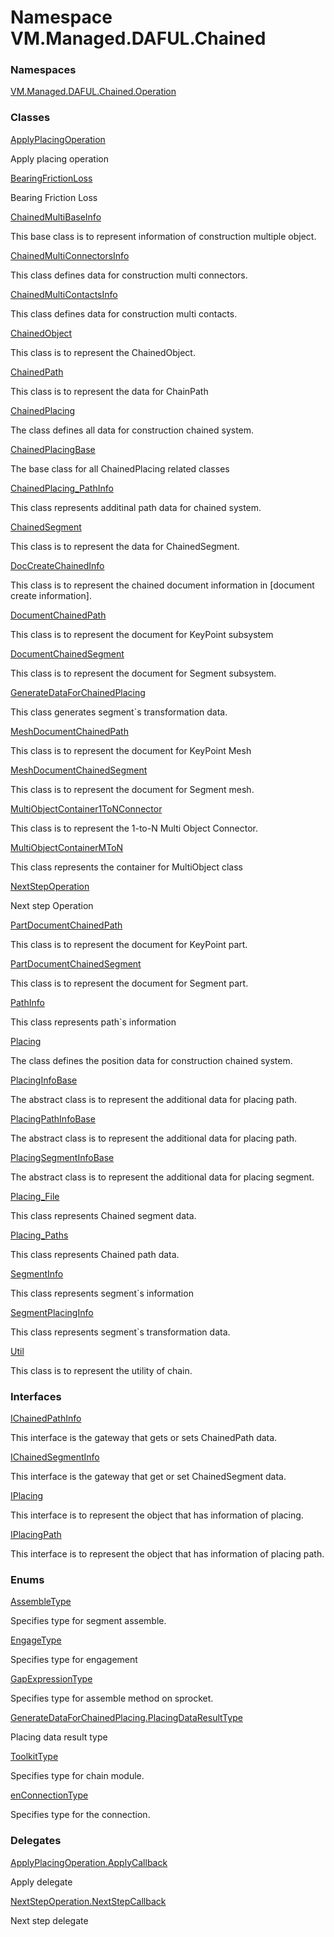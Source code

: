 # Namespace VM.Managed.DAFUL.Chained

### Namespaces

 [VM.Managed.DAFUL.Chained.Operation](VM.Managed.DAFUL.Chained.Operation.md)

### Classes

 [ApplyPlacingOperation](VM.Managed.DAFUL.Chained.ApplyPlacingOperation.md)

Apply placing operation

 [BearingFrictionLoss](VM.Managed.DAFUL.Chained.BearingFrictionLoss.md)

Bearing Friction Loss

 [ChainedMultiBaseInfo](VM.Managed.DAFUL.Chained.ChainedMultiBaseInfo.md)

This base class is to represent information of construction multiple object.

 [ChainedMultiConnectorsInfo](VM.Managed.DAFUL.Chained.ChainedMultiConnectorsInfo.md)

This class defines data for construction multi connectors.

 [ChainedMultiContactsInfo](VM.Managed.DAFUL.Chained.ChainedMultiContactsInfo.md)

This class defines data for construction multi contacts.

 [ChainedObject](VM.Managed.DAFUL.Chained.ChainedObject.md)

This class is to represent the ChainedObject.

 [ChainedPath](VM.Managed.DAFUL.Chained.ChainedPath.md)

This class is to represent the data for ChainPath

 [ChainedPlacing](VM.Managed.DAFUL.Chained.ChainedPlacing.md)

The class defines all data for construction chained system.

 [ChainedPlacingBase](VM.Managed.DAFUL.Chained.ChainedPlacingBase.md)

The base class for all ChainedPlacing related classes

 [ChainedPlacing\_PathInfo](VM.Managed.DAFUL.Chained.ChainedPlacing\_PathInfo.md)

This class represents additinal path data for chained system.

 [ChainedSegment](VM.Managed.DAFUL.Chained.ChainedSegment.md)

This class is to represent the data for ChainedSegment.

 [DocCreateChainedInfo](VM.Managed.DAFUL.Chained.DocCreateChainedInfo.md)

This class is to represent the chained document information in [document create information].

 [DocumentChainedPath](VM.Managed.DAFUL.Chained.DocumentChainedPath.md)

This class is to represent the document for KeyPoint subsystem

 [DocumentChainedSegment](VM.Managed.DAFUL.Chained.DocumentChainedSegment.md)

This class is to represent the document for Segment subsystem.

 [GenerateDataForChainedPlacing](VM.Managed.DAFUL.Chained.GenerateDataForChainedPlacing.md)

This class generates segment`s transformation data.

 [MeshDocumentChainedPath](VM.Managed.DAFUL.Chained.MeshDocumentChainedPath.md)

This class is to represent the document for KeyPoint Mesh

 [MeshDocumentChainedSegment](VM.Managed.DAFUL.Chained.MeshDocumentChainedSegment.md)

This class is to represent the document for Segment mesh.

 [MultiObjectContainer1ToNConnector](VM.Managed.DAFUL.Chained.MultiObjectContainer1ToNConnector.md)

This class is to represent the 1-to-N Multi Object Connector.

 [MultiObjectContainerMToN](VM.Managed.DAFUL.Chained.MultiObjectContainerMToN.md)

This class represents the container for MultiObject class

 [NextStepOperation](VM.Managed.DAFUL.Chained.NextStepOperation.md)

Next step Operation

 [PartDocumentChainedPath](VM.Managed.DAFUL.Chained.PartDocumentChainedPath.md)

This class is to represent the document for KeyPoint part.

 [PartDocumentChainedSegment](VM.Managed.DAFUL.Chained.PartDocumentChainedSegment.md)

This class is to represent the document for Segment part.

 [PathInfo](VM.Managed.DAFUL.Chained.PathInfo.md)

This class represents path`s information

 [Placing](VM.Managed.DAFUL.Chained.Placing.md)

The class defines the position data for construction chained system.

 [PlacingInfoBase](VM.Managed.DAFUL.Chained.PlacingInfoBase.md)

The abstract class is to represent the additional data for placing path.

 [PlacingPathInfoBase](VM.Managed.DAFUL.Chained.PlacingPathInfoBase.md)

The abstract class is to represent the additional data for placing path.

 [PlacingSegmentInfoBase](VM.Managed.DAFUL.Chained.PlacingSegmentInfoBase.md)

The abstract class is to represent the additional data for placing segment.

 [Placing\_File](VM.Managed.DAFUL.Chained.Placing\_File.md)

This class represents Chained segment data.

 [Placing\_Paths](VM.Managed.DAFUL.Chained.Placing\_Paths.md)

This class represents Chained path data.

 [SegmentInfo](VM.Managed.DAFUL.Chained.SegmentInfo.md)

This class represents segment`s information

 [SegmentPlacingInfo](VM.Managed.DAFUL.Chained.SegmentPlacingInfo.md)

This class represents segment`s transformation data.

 [Util](VM.Managed.DAFUL.Chained.Util.md)

This class is to represent the utility of chain.

### Interfaces

 [IChainedPathInfo](VM.Managed.DAFUL.Chained.IChainedPathInfo.md)

This interface is the gateway that gets or sets ChainedPath data.

 [IChainedSegmentInfo](VM.Managed.DAFUL.Chained.IChainedSegmentInfo.md)

This interface is the gateway that get or set ChainedSegment data.

 [IPlacing](VM.Managed.DAFUL.Chained.IPlacing.md)

This interface is to represent the object that has information of placing.

 [IPlacingPath](VM.Managed.DAFUL.Chained.IPlacingPath.md)

This interface is to represent the object that has information of placing path.

### Enums

 [AssembleType](VM.Managed.DAFUL.Chained.AssembleType.md)

Specifies type for segment assemble.

 [EngageType](VM.Managed.DAFUL.Chained.EngageType.md)

Specifies type for engagement

 [GapExpressionType](VM.Managed.DAFUL.Chained.GapExpressionType.md)

Specifies type for assemble method on sprocket.

 [GenerateDataForChainedPlacing.PlacingDataResultType](VM.Managed.DAFUL.Chained.GenerateDataForChainedPlacing.PlacingDataResultType.md)

Placing data result type

 [ToolkitType](VM.Managed.DAFUL.Chained.ToolkitType.md)

Specifies type for chain module.

 [enConnectionType](VM.Managed.DAFUL.Chained.enConnectionType.md)

Specifies type for the connection.

### Delegates

 [ApplyPlacingOperation.ApplyCallback](VM.Managed.DAFUL.Chained.ApplyPlacingOperation.ApplyCallback.md)

Apply delegate

 [NextStepOperation.NextStepCallback](VM.Managed.DAFUL.Chained.NextStepOperation.NextStepCallback.md)

Next step delegate


